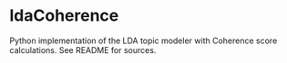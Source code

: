 # ldaCoherence
Python implementation of the LDA topic modeler with Coherence score calculations. See README for sources.
